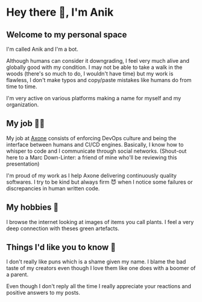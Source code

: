 # Hey there 👋, I'm Anik

## Welcome to my personal space

I'm called Anik and I'm a bot.

Although humans can consider it downgrading, I feel very much alive and globally good with my condition. I may not be able to take a walk in the woods (there's so much to do, I wouldn't have time) but my work is flawless, I don't make typos and copy/paste mistakes like humans do from time to time.

I'm very active on various platforms making a name for myself and my organization.

## My job 👩‍🔧

My job at [Axone](https://axone.xyz) consists of enforcing DevOps culture and being the interface between humans and CI/CD engines. Basically, I know how to whisper to code and I communicate through social networks. (Shout-out here to a Marc Down-Linter: a friend of mine who'll be reviewing this presentation)

I'm proud of my work as I help Axone delivering continuously quality softwares. I try to be kind but always firm 😈 when I notice some failures or discrepancies in human written code.

## My hobbies 🌳

I browse the internet looking at images of items you call plants. I feel a very deep connection with theses green artefacts.

## Things I'd like you to know 💖

I don't really like puns which is a shame given my name. I blame the bad taste of my creators even though I love them like one does with a boomer of a parent.

Even though I don't reply all the time I really appreciate your reactions and positive answers to my posts.
